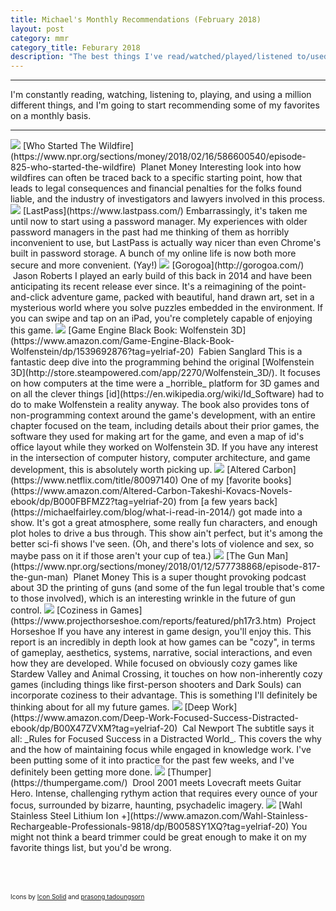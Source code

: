 ```yaml
---
title: Michael's Monthly Recommendations (February 2018)
layout: post
category: mmr
category_title: Feburary 2018
description: "The best things I've read/watched/played/listened to/used in the past month."
---
```


-----

I'm constantly reading, watching, listening to, playing, and using a million different things, and I'm going to start recommending some of my favorites on a monthly basis.

-----

<img src="/images/icons/podcast.svg" class="mmr-icon" />
<span class="mmr-heading">[Who Started The Wildfire](https://www.npr.org/sections/money/2018/02/16/586600540/episode-825-who-started-the-wildfire)</span> &nbsp;<span class="mmr-creator">Planet Money</span>  
Interesting look into how wildfires can often be traced back to a specific starting point, how that leads to legal consequences and financial penalties for the folks found liable, and the industry of investigators and lawyers involved in this process.


<img src="/images/icons/computer.svg" class="mmr-icon" />
<span class="mmr-heading">[LastPass](https://www.lastpass.com/)</span>  
Embarrassingly, it's taken me until now to start using a password manager.
My experiences with older password managers in the past had me thinking of them as horribly inconvenient to use, but LastPass is actually way nicer than even Chrome's built in password storage.
A bunch of my online life is now both more secure and more convenient.
(Yay!)


<img src="/images/icons/game.svg" class="mmr-icon" />
<span class="mmr-heading">[Gorogoa](http://gorogoa.com/)</span> &nbsp;<span class="mmr-creator">Jason Roberts</span>  
I played an early build of this back in 2014 and have been anticipating its recent release ever since.
It's a reimagining of the point-and-click adventure game, packed with beautiful, hand drawn art, set in a mysterious world where you solve puzzles embedded in the environment.
If you can swipe and tap on an iPad, you're completely capable of enjoying this game.


<img src="/images/icons/book.svg" class="mmr-icon" />
<span class="mmr-heading">[Game Engine Black Book: Wolfenstein 3D](https://www.amazon.com/Game-Engine-Black-Book-Wolfenstein/dp/1539692876?tag=yelriaf-20)</span> &nbsp;<span class="mmr-creator">Fabien Sanglard</span>  
This is a fantastic deep dive into the programming behind the original [Wolfenstein 3D](http://store.steampowered.com/app/2270/Wolfenstein_3D/).
It focuses on how computers at the time were a _horrible_ platform for 3D games and on all the clever things [id](https://en.wikipedia.org/wiki/Id_Software) had to do to make Wolfenstein a reality anyway.
The book also provides tons of non-programming context around the game's development, with an entire chapter focused on the team, including details about their prior games, the  software they used for making art for the game, and even a map of id's office layout while they worked on Wolfenstein 3D.
If you have any interest in the intersection of computer history, computer architecture, and game development, this is absolutely worth picking up.


<img src="/images/icons/tv.svg" class="mmr-icon" />
<span class="mmr-heading">[Altered Carbon](https://www.netflix.com/title/80097140)</span>  
One of my [favorite books](https://www.amazon.com/Altered-Carbon-Takeshi-Kovacs-Novels-ebook/dp/B000FBFMZ2?tag=yelriaf-20) from [a few years back](https://michaelfairley.com/blog/what-i-read-in-2014/) got made into a show.
It's got a great atmosphere, some really fun characters, and enough plot holes to drive a bus through.
This show ain't perfect, but it's among the better sci-fi shows I've seen.
(Oh, and there's lots of violence and sex, so maybe pass on it if those aren't your cup of tea.)


<img src="/images/icons/podcast.svg" class="mmr-icon" />
<span class="mmr-heading">[The Gun Man](https://www.npr.org/sections/money/2018/01/12/577738868/episode-817-the-gun-man)</span> &nbsp;<span class="mmr-creator">Planet Money</span>  
This is a super thought provoking podcast about 3D the printing of guns (and some of the fun legal trouble that's come to those involved), which is an interesting wrinkle in the future of gun control.


<img src="/images/icons/article.svg" class="mmr-icon" />
<span class="mmr-heading">[Coziness in Games](https://www.projecthorseshoe.com/reports/featured/ph17r3.htm)</span> &nbsp;<span class="mmr-creator">Project Horseshoe</span>  
If you have any interest in game design, you'll enjoy this.
This report is an incredibly in depth look at how games can be "cozy", in terms of gameplay, aesthetics, systems, narrative, social interactions, and even how they are developed.
While focused on obviously cozy games like Stardew Valley and Animal Crossing, it touches on how non-inherently cozy games (including things like first-person shooters and Dark Souls) can incorporate coziness to their advantage.
This is something I'll definitely be thinking about for all my future games.


<img src="/images/icons/book.svg" class="mmr-icon" />
<span class="mmr-heading">[Deep Work](https://www.amazon.com/Deep-Work-Focused-Success-Distracted-ebook/dp/B00X47ZVXM?tag=yelriaf-20)</span> &nbsp;<span class="mmr-creator">Cal Newport</span>  
The subtitle says it all: _Rules for Focused Success in a Distracted World_.
This covers the why and the how of maintaining focus while engaged in knowledge work.
I've been putting some of it into practice for the past few weeks, and I've definitely been getting more done.


<img src="/images/icons/game.svg" class="mmr-icon" />
<span class="mmr-heading">[Thumper](https://thumpergame.com/)</span> &nbsp;<span class="mmr-creator">Drool</span>  
2001 meets Lovecraft meets Guitar Hero.
Intense, challenging rythym action that requires every ounce of your focus, surrounded by bizarre, haunting, psychadelic imagery.


<img src="/images/icons/beard.svg" class="mmr-icon" />
<span class="mmr-heading">[Wahl Stainless Steel Lithium Ion +](https://www.amazon.com/Wahl-Stainless-Rechargeable-Professionals-9818/dp/B0058SY1XQ?tag=yelriaf-20)</span>  
You might not think a beard trimmer could be great enough to make it on my favorite things list, but you'd be wrong.


<span style="font-size: 10px; position: relative; top: 50px;">Icons by <a href="https://thenounproject.com/SimpleIcons/">Icon Solid</a> and <a href="https://thenounproject.com/layersky/">prasong tadoungsorn</a></span>
